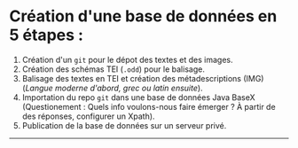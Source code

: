 # Création d'une base de données en 5 étapes :

1. Création d'un `git` pour le dépot des textes et des images.
2. Création des schémas TEI (`.odd`) pour le balisage.
3. Balisage des textes en TEI et création des métadescriptions (IMG) (*Langue moderne d'abord, grec ou latin ensuite*).
4. Importation du repo `git` dans une base de données Java BaseX (Questionement : Quels info voulons-nous faire émerger ? À partir de des réponses, configurer un Xpath).
5. Publication de la base de données sur un serveur privé.
***
